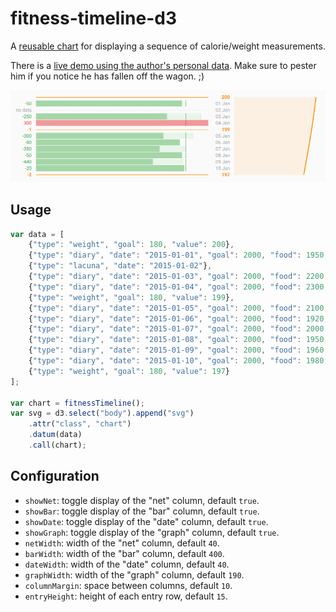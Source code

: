 # fitness-timeline-d3

A [reusable chart](http://bost.ocks.org/mike/chart/) for displaying a sequence
of calorie/weight measurements.

There is a [live demo using the author's personal data](http://fitness.labs.vreon.net).
Make sure to pester him if you notice he has fallen off the wagon. ;)

![Example screenshot](examples/basic.png)

## Usage

```javascript
var data = [
    {"type": "weight", "goal": 180, "value": 200},
    {"type": "diary", "date": "2015-01-01", "goal": 2000, "food": 1950, "exercise": 0},
    {"type": "lacuna", "date": "2015-01-02"},
    {"type": "diary", "date": "2015-01-03", "goal": 2000, "food": 2200, "exercise": 450},
    {"type": "diary", "date": "2015-01-04", "goal": 2000, "food": 2300, "exercise": 200},
    {"type": "weight", "goal": 180, "value": 199},
    {"type": "diary", "date": "2015-01-05", "goal": 2000, "food": 2100, "exercise": 400},
    {"type": "diary", "date": "2015-01-06", "goal": 2000, "food": 1920, "exercise": 0},
    {"type": "diary", "date": "2015-01-07", "goal": 2000, "food": 2000, "exercise": 350},
    {"type": "diary", "date": "2015-01-08", "goal": 2000, "food": 1950, "exercise": 0},
    {"type": "diary", "date": "2015-01-09", "goal": 2000, "food": 1960, "exercise": 400},
    {"type": "diary", "date": "2015-01-10", "goal": 2000, "food": 1980, "exercise": 0},
    {"type": "weight", "goal": 180, "value": 197}
];

var chart = fitnessTimeline();
var svg = d3.select("body").append("svg")
    .attr("class", "chart")
    .datum(data)
    .call(chart);
```

## Configuration

* `showNet`: toggle display of the "net" column, default `true`.
* `showBar`: toggle display of the "bar" column, default `true`.
* `showDate`: toggle display of the "date" column, default `true`.
* `showGraph`: toggle display of the "graph" column, default `true`.
* `netWidth`: width of the "net" column, default `40`.
* `barWidth`: width of the "bar" column, default `400`.
* `dateWidth`: width of the "date" column, default `40`.
* `graphWidth`: width of the "graph" column, default `190`.
* `columnMargin`: space between columns, default `10`.
* `entryHeight`: height of each entry row, default `15`.
